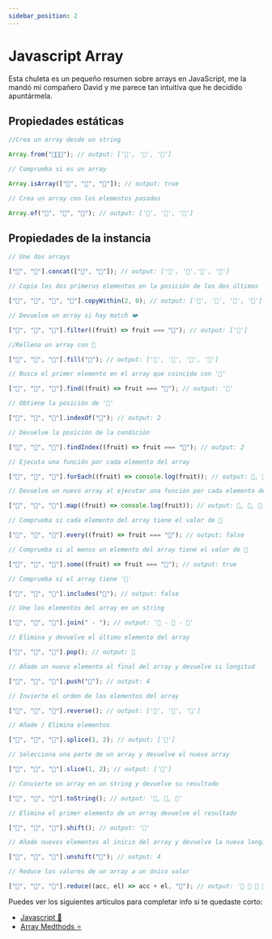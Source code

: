 ```yaml
---
sidebar_position: 2
---
```


# Javascript Array

Esta chuleta es un pequeño resumen sobre arrays en JavaScript, me la mandó mi compañero David y me parece tan intuitiva que he decidido apuntármela.

## Propiedades estáticas

```javascript
//Crea un array desde un string

Array.from("🍐🍉🍒"); // output: ['🍐', '🍉', '🍒']
```

```javascript
// Comprueba si es un array

Array.isArray(["🍐", "🍉", "🍒"]); // output: true
```

```javascript
// Crea un array con los elementos pasados

Array.of("🍐", "🍉", "🍒"); // output: ['🍐', '🍉', '🍒']
```

## Propiedades de la instancia

```javascript
// Une dos arrays

["🍐", "🍉"].concat(["🍒", "🍌"]); // output: ['🍐', '🍉','🍒', '🍌']
```

```javascript
// Copia los dos primeros elementos en la posición de los dos últimos

["🍐", "🍉", "🍒", "🍌"].copyWithin(2, 0); // output: ['🍐', '🍉', '🍐', '🍉']
```

```javascript
// Devuelve un array si hay match ❤️

["🍐", "🍉", "🍒"].filter((fruit) => fruit === "🍒"); // output: ['🍒']
```

```javascript
//Rellena un array con 🍑

["🍐", "🍉", "🍒"].fill("🍑"); // output: ['🍑', '🍑', '🍑', '🍑']
```

```javascript
// Busca el primer elemento en el array que coincida con '🍒'

["🍐", "🍉", "🍒"].find((fruit) => fruit === "🍒"); // output: '🍒'
```

```javascript
// Obtiene la posición de '🍒'

["🍐", "🍉", "🍒"].indexOf("🍒"); // output: 2
```

```javascript
// Devuelve la posición de la condición

["🍐", "🍉", "🍒"].findIndex((fruit) => fruit === "🍒"); // output: 2
```

```javascript
// Ejecuta una función por cada elemento del array

["🍐", "🍉", "🍒"].forEach((fruit) => console.log(fruit)); // output: 🍐, 🍉, 🍒
```

```javascript
// Devuelve un nuevo array al ejecutar una función por cada elemento del array

["🍐", "🍉", "🍒"].map((fruit) => console.log(fruit)); // output: 🍐, 🍉, 🍒
```

```javascript
// Comprueba si cada elemento del array tiene el valor de 🍒

["🍐", "🍉", "🍒"].every((fruit) => fruit === "🍒"); // output: false
```

```javascript
// Comprueba si al menos un elemento del array tiene el valor de 🍒

["🍐", "🍉", "🍒"].some((fruit) => fruit === "🍒"); // output: true
```

```javascript
// Comprueba si el array tiene '🍇'

["🍐", "🍉", "🍒"].includes("🍇"); // output: false
```

```javascript
// Une los elementos del array en un string

["🍐", "🍉", "🍒"].join(" - "); // output: '🍐 - 🍉 - 🍒'
```

```javascript
// Elimina y devuelve el último elemento del array

["🍐", "🍉", "🍒"].pop(); // output: 🍒
```

```javascript
// Añade un nuevo elemento al final del array y devuelve si longitud

["🍐", "🍉", "🍒"].push("🍌"); // output: 4
```

```javascript
// Invierte el orden de los elementos del array

["🍐", "🍉", "🍒"].reverse(); // output: ['🍒', '🍉', '🍐']
```

```javascript
// Añade / Elimina elementos

["🍐", "🍉", "🍒"].splice(1, 2); // output: ['🍐']
```

```javascript
// Selecciona una parte de un array y devuelve el nuevo array

["🍐", "🍉", "🍒"].slice(1, 2); // output: ['🍉']
```

```javascript
// Convierte un array en un string y devuelve su resultado

["🍐", "🍉", "🍒"].toString(); // output: '🍐, 🍉, 🍒'
```

```javascript
// Elimina el primer elemento de un array devuelve el resultado

["🍐", "🍉", "🍒"].shift(); // output: '🍐'
```

```javascript
// Añade nuevos elementos al inicio del array y devuelve la nueva longitud

["🍐", "🍉", "🍒"].unshift("🍌"); // output: 4
```

```javascript
// Reduce los valores de un array a un único valor

["🍐", "🍉", "🍒"].reduce((acc, el) => acc + el, "🍉"); // output: '🍉 🍐 🍉 🍒'
```

Puedes ver los siguientes artículos para completar info si te quedaste corto:

- <a href="/chuletas/javascript" target="_blank" rel="noopener noreferrer">
    Javascript 📑
  </a>
- <a href="/javascript/array-methods" target="_blank" rel="noopener noreferrer">
    Array Medthods ⭐
  </a>
